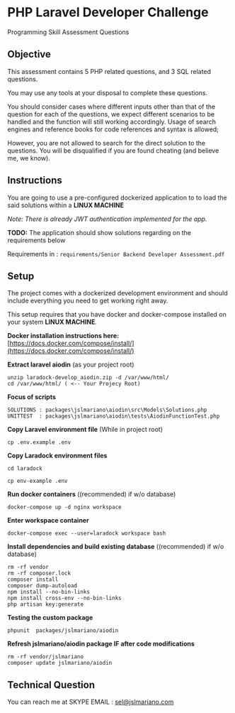 # PHP Laravel Developer Challenge
Programming Skill Assessment Questions

## Objective

This assessment contains 5 PHP related questions, and 3 SQL related questions.

You may use any tools at your disposal to complete these questions.

You should consider cases where different inputs other than that of the question for
each of the questions, we expect different scenarios to be handled and the function
will still working accordingly.
Usage of search engines and reference books for code references and syntax is
allowed;

However, you are not allowed to search for the direct solution to the questions. You
will be disqualified if you are found cheating (and believe me, we know).

## Instructions

You are going to use a pre-configured dockerized application to to load the said solutions within a  **LINUX MACHINE**

_Note: There is already JWT authentication implemented for the app._

**TODO:** The application should show solutions regarding on the requirements below

Requirements in : `requirements/Senior Backend Developer Assessment.pdf`

## Setup

The project comes with a dockerized development environment and should include everything you need to get working right away.

This setup requires that you have docker and docker-compose installed on your system **LINUX MACHINE**.

**Docker installation instructions here:**
[https://docs.docker.com/compose/install/](https://docs.docker.com/compose/install/)

**Extract laravel aiodin** (as your project root)
```
unzip laradock-develop_aiodin.zip -d /var/www/html/
cd /var/www/html/ ( <-- Your Projecy Root)

```

**Focus of scripts**
```
SOLUTIONS : packages\jslmariano\aiodin\src\Models\Solutions.php
UNITTEST  : packages\jslmariano\aiodin\tests\AiodinFunctionTest.php
```

**Copy Laravel environment file**
(While in project root)

```
cp .env.example .env
```

**Copy Laradock environment files**

```
cd laradock

cp env-example .env
```


**Run docker containers**
((recommended) if w/o database)
```
docker-compose up -d nginx workspace
```

**Enter workspace container**

```
docker-compose exec --user=laradock workspace bash
```

**Install dependencies and build existing database**
((recommended) if w/o database)
```
rm -rf vendor
rm -rf composer.lock
composer install
composer dump-autoload
npm install --no-bin-links
npm install cross-env --no-bin-links
php artisan key:generate
```

**Testing the custom package**

```
phpunit  packages/jslmariano/aiodin
```

**Refresh jslmariano/aiodin package IF after code modifications**

```
rm -rf vendor/jslmariano
composer update jslmariano/aiodin
```

## Technical Question

You can reach me at SKYPE EMAIL : sel@jslmariano.com